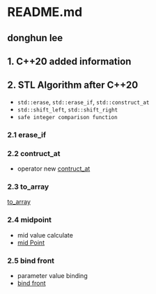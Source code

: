 # README.md

## donghun lee

## 1. C++20 added information 

## 2. STL Algorithm after C++20

- `std::erase`, `std::erase_if`, `std::construct_at`    
- `std::shift_left`, `std::shift_right` 
- `safe integer comparison function`

### 2.1 erase_if

### 2.2 contruct_at 

- operator new 
[contruct_at](../example/construct_at.cpp)


### 2.3 to_array

[to_array](to_array.cpp)  

### 2.4 midpoint 

- mid value calculate 
- [mid Point](midpoint.cpp)

### 2.5 bind front  

- parameter value binding 
- [bind front](bind_front.cpp)  

